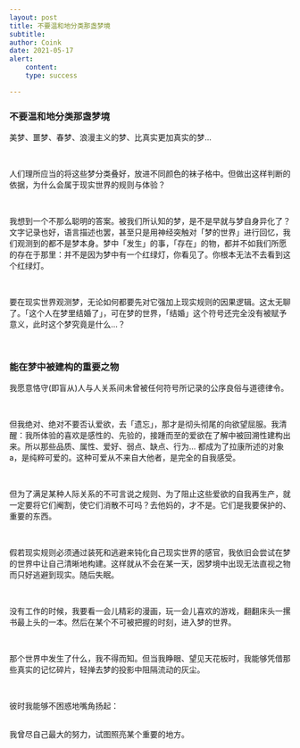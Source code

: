 ```yaml
---
layout: post
title: 不要温和地分类那盏梦境
subtitle: 
author: Coink
date: 2021-05-17
alert: 
    content: 
    type: success

---
```




### 不要温和地分类那盏梦境

美梦、噩梦、春梦、浪漫主义的梦、比真实更加真实的梦...

<br>

人们理所应当的将这些梦分类叠好，放进不同颜色的袜子格中。但做出这样判断的依据，为什么会属于现实世界的规则与体验？

<br>

我想到一个不那么聪明的答案。被我们所认知的梦，是不是早就与梦自身异化了？文字记录也好，语言描述也罢，甚至只是用神经突触对「梦的世界」进行回忆，我们观测到的都不是梦本身。梦中「发生」的事，「存在」的物，都并不如我们所愿的存在于那里：并不是因为梦中有一个红绿灯，你看见了。你根本无法不去看到这个红绿灯。

<br>

要在现实世界观测梦，无论如何都要先对它强加上现实规则的因果逻辑。这太无聊了。「这个人在梦里结婚了」，可在梦的世界，「结婚」这个符号还完全没有被赋予意义，此时这个梦究竟是什么...？

<br>

### 能在梦中被建构的重要之物

我愿意恪守(即盲从)人与人关系间未曾被任何符号所记录的公序良俗与道德律令。

<br>

但我绝对、绝对不要否认爱欲，去「遗忘」，那才是彻头彻尾的向欲望屈服。我清醒：我所体验的喜欢是感性的、先验的，接踵而至的爱欲在了解中被回溯性建构出来。所以那些品质、属性、爱好、弱点、缺点、行为... 都成为了拉康所述的对象 a，是纯粹可爱的。这种可爱从不来自大他者，是完全的自我感受。

<br>

但为了满足某种人际关系的不可言说之规则、为了阻止这些爱欲的自我再生产，就一定要将它们阉割，使它们消散不可吗？去他妈的，才不是。它们是我要保护的、重要的东西。

<br>

假若现实规则必须通过装死和逃避来钝化自己现实世界的感官，我依旧会尝试在梦的世界中让自己清晰地构建。这样就从不会在某一天，因梦境中出现无法直视之物而只好逃避到现实。随后失眠。

<br>

没有工作的时候，我要看一会儿精彩的漫画，玩一会儿喜欢的游戏，翻翻床头一摞书最上头的一本。然后在某个不可被把握的时刻，进入梦的世界。

<br>

那个世界中发生了什么，我不得而知。但当我睁眼、望见天花板时，我能够凭借那些真实的记忆碎片，轻掸去梦的投影中阻隔流动的灰尘。

<br>

彼时我能够不困惑地嘴角扬起：

<br>
我曾尽自己最大的努力，试图照亮某个重要的地方。

